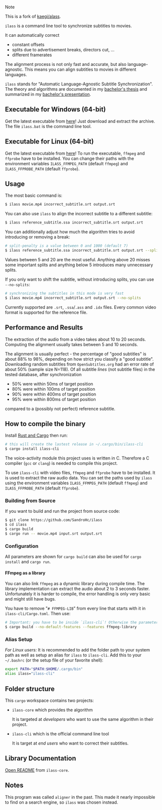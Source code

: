 > [!NOTE]
> This is a fork of [kaegi/alass](https://github.com/kaegi/alass).

`ilass` is a command line tool to synchronize subtitles to movies.

It can automatically correct

 - constant offsets
 - splits due to advertisement breaks, directors cut, ...
 - different framerates

The alignment process is not only fast and
accurate, but also language-agnostic. This means
you can align subtitles to movies in different
languages.

`ilass` stands for "Automatic Language-Agnostic Subtitle Synchronization". The theory and algorithms
are documented in my [bachelor's thesis](documentation/thesis.pdf)
and summarized in my [bachelor's presentation](documentation/slides.pdf).


## Executable for Windows (64-bit)

Get the latest executable from [here](https://github.com/SandroHc/ilass/releases)! Just download and extract the archive. The file `ilass.bat` is the command line tool.

## Executable for Linux (64-bit)

Get the latest executable from [here](https://github.com/SandroHc/ilass/releases)! To run the executable, `ffmpeg` and
`ffprobe` have to be installed.
You can change their paths with the environment variables
`ILASS_FFMPEG_PATH` (default `ffmpeg`) and `ILASS_FFPROBE_PATH` (default `ffprobe`). 

## Usage

The most basic command is:

```bash
$ ilass movie.mp4 incorrect_subtitle.srt output.srt
```

You can also use `ilass` to align the incorrect subtitle to a different subtitle:

```bash
$ ilass reference_subtitle.ssa incorrect_subtitle.srt output.srt
```

You can additionally adjust how much the algorithm tries to avoid introducing or removing a break:

```bash
# split-penalty is a value between 0 and 1000 (default 7)
$ ilass reference_subtitle.ssa incorrect_subtitle.srt output.srt --split-penalty 10
```

Values between 5 and 20 are the most useful. Anything above 20 misses some important splits and anything below 5 introduces many unnecessary splits.

If you only want to shift the subtitle, without introducing splits, you can use `--no-splits`:

```bash
# synchronizing the subtitles in this mode is very fast
$ ilass movie.mp4 incorrect_subtitle.srt output.srt --no-splits
```

Currently supported are `.srt`, `.ssa`/`.ass` and `.idx` files. Every common video format is supported for the reference file.


## Performance and Results

The extraction of the audio from a video takes about 10 to 20 seconds. Computing the alignment usually takes between 5 and 10 seconds.

The alignment is usually perfect -
the percentage of "good subtitles" is about 88% to 98%, depending on how strict you classify a "good subtitle".
Downloading random subtitles
from `OpenSubtitles.org` had an error rate of about 50%
(sample size N=118).
Of all subtitle _lines_ (not subtitle files) in the tested database,
after synchronization

 - 50% were within 50ms of target position
 - 80% were within 100ms of target position
 - 90% were within 400ms of target position
 - 95% were within 800ms of target position

compared to a (possibly not perfect) reference subtitle.

## How to compile the binary

Install [Rust and Cargo](https://www.rust-lang.org/en-US/install.html) then run:

```bash
# this will create the lastest release in ~/.cargo/bin/ilass-cli
$ cargo install ilass-cli
```


The voice-activity module this project uses is written in C. Therefore a C compiler (`gcc` or `clang`) is needed to compile this project.

To use `ilass-cli` with video files, `ffmpeg` and `ffprobe` have to be installed. It is used to extract the raw audio data. You can set the paths used by `ilass` using the environment variables `ILASS_FFMPEG_PATH` (default `ffmpeg`) and `ILASS_FFPROBE_PATH` (default `ffprobe`). 

### Building from Source 

If you want to build and run the project from source code:

```bash
$ git clone https://github.com/SandroHc/ilass
$ cd ilass
$ cargo build
$ cargo run -- movie.mp4 input.srt output.srt
```

### Configuration

All parameters are shown for `cargo build` can also be used for `cargo install` and `cargo run`.

#### FFmpeg as a library

You can also link `ffmpeg` as a dynamic library during compile time. The library implementation can extract the audio about 2 to 3 seconds faster. Unfortunately it is harder to compile, the error handling is only very basic and might still have bugs.

You have to remove "`# FFMPEG-LIB`" from every line that starts with it in `ilass-cli/Cargo.toml`. Then use:

```bash
# Important: you have to be inside `ilass-cli`! Otherwise the parameters get ignored.
$ cargo build --no-default-features --features ffmpeg-library
```


### Alias Setup

*For Linux users:* It is recommended to add the folder path to your system path as well as setup an alias for `ilass` to `ilass-cli`. Add this to your `~/.bashrc` (or the setup file of your favorite shell):

```bash
export PATH="$PATH:$HOME/.cargo/bin"
alias ilass="ilass-cli"
```

## Folder structure

This `cargo` workspace contains two projects:

  - `ilass-core` which provides the algorithm
  
    It is targeted at *developers* who want to use the same algorithm in their project.

  - `ilass-cli` which is the official command line tool

    It is target at *end users* who want to correct their subtitles.

## Library Documentation

[Open README](./ilass-core/README.md) from `ilass-core`.

## Notes

This program was called `aligner` in the past. This made it nearly impossible to find on a search engine, so `ilass` was chosen instead.